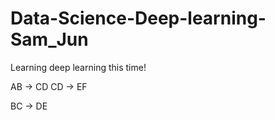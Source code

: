 # Data-Science-Deep-learning-Sam_Jun
Learning deep learning this time!


AB -> CD
CD -> EF

BC -> DE 
